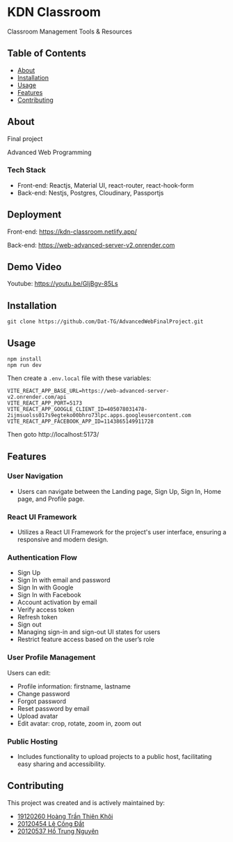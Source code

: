 # KDN Classroom

Classroom Management Tools & Resources

## Table of Contents

- [About](#about)
- [Installation](#installation)
- [Usage](#usage)
- [Features](#features)
- [Contributing](#contributing)

## About

Final project

Advanced Web Programming

### Tech Stack
- Front-end: Reactjs, Material UI, react-router, react-hook-form
- Back-end: Nestjs, Postgres, Cloudinary, Passportjs

## Deployment

Front-end: https://kdn-classroom.netlify.app/

Back-end: https://web-advanced-server-v2.onrender.com

## Demo Video

Youtube: https://youtu.be/GIjBgv-85Ls

## Installation

```
git clone https://github.com/Dat-TG/AdvancedWebFinalProject.git
```

## Usage

```
npm install
npm run dev
```

Then create a `.env.local` file with these variables:

```
VITE_REACT_APP_BASE_URL=https://web-advanced-server-v2.onrender.com/api
VITE_REACT_APP_PORT=5173
VITE_REACT_APP_GOOGLE_CLIENT_ID=405078031478-2ijmsuolss017s9egteko00bhro73lpc.apps.googleusercontent.com
VITE_REACT_APP_FACEBOOK_APP_ID=1143865149911728
```

Then goto http://localhost:5173/

## Features

### User Navigation
- Users can navigate between the Landing page, Sign Up, Sign In, Home page, and Profile page.

### React UI Framework
- Utilizes a React UI Framework for the project's user interface, ensuring a responsive and modern design.

### Authentication Flow
- Sign Up
- Sign In with email and password
- Sign In with Google
- Sign In with Facebook
- Account activation by email
- Verify access token
- Refresh token
- Sign out
- Managing sign-in and sign-out UI states for users
- Restrict feature access based on the user’s role

### User Profile Management
Users can edit:
- Profile information: firstname, lastname
- Change password
- Forgot password
- Reset password by email
- Upload avatar
- Edit avatar: crop, rotate, zoom in, zoom out

### Public Hosting
- Includes functionality to upload projects to a public host, facilitating easy sharing and accessibility.

## Contributing

This project was created and is actively maintained by:

- [19120260 Hoàng Trần Thiên Khôi](https://github.com/thienkhoi0604/)
- [20120454 Lê Công Đắt](https://github.com/dat-tg)
- [20120537 Hồ Trung Nguyên](https://github.com/hotrungnguyen76)

